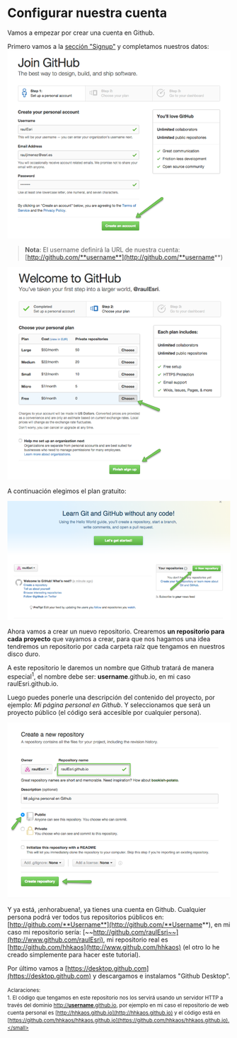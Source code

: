 # Configurar nuestra cuenta

Vamos a empezar por crear una cuenta en Github.

Primero vamos a la [sección "Signup"](https://github.com/join?source=header-home) y completamos nuestros datos:
[![](../images/github_2.png)](../images/github_2.png)

>  **Nota**: El username definirá la URL de nuestra cuenta: [http://github.com/**username**](http://github.com/**username**)

[![](../images/github_3.png)](../images/github_3.png)

A continuación elegimos el plan gratuito:

[![](../images/github_4.png)](../images/github_4.png)

Ahora vamos a crear un nuevo repositorio. Crearemos **un repositorio para cada proyecto** que vayamos a crear, para que nos hagamos una idea tendremos un repositorio por cada carpeta raíz que tengamos en nuestros disco duro. 

A este repositorio le daremos un nombre que Github tratará de manera especial<sup>1</sup>, el nombre debe ser: **username**.github.io, en mi caso raulEsri.github.io.

Luego puedes ponerle una descripción del contenido del proyecto, por ejemplo: *Mi página personal en Github*. Y seleccionamos que será un proyecto público (el código será accesible por cualquier persona).

[![](../images/github_5.png)](../images/github_5.png)

Y ya está, ¡enhorabuena!, ya tienes una cuenta en Github. Cualquier persona podrá ver todos tus repositorios públicos en: [http://github.com/**Username**](http://github.com/**Username**), en mi caso mi repositorio sería: [~~http://github.com/raulEsri~~](http://www.github.com/raulEsri), mi repositorio real es [http://github.com/hhkaos](http://www.github.com/hhkaos) (el otro lo he creado simplemente para hacer este tutorial).

Por último vamos a [https://desktop.github.com](https://desktop.github.com) y descargamos e instalamos "Github Desktop".

<small>Aclaraciones:</small><br>
<small>1. El código que tengamos en este repositorio nos los servirá usando un servidor HTTP a través del dominio [http://**username**.github.io](http://username.github.io), por ejemplo en mi caso el repositorio de web cuenta personal es [http://hhkaos.github.io](http://hhkaos.github.io) y el código está en [https://github.com/hhkaos/hhkaos.github.io](https://github.com/hhkaos/hhkaos.github.io).</small><br>